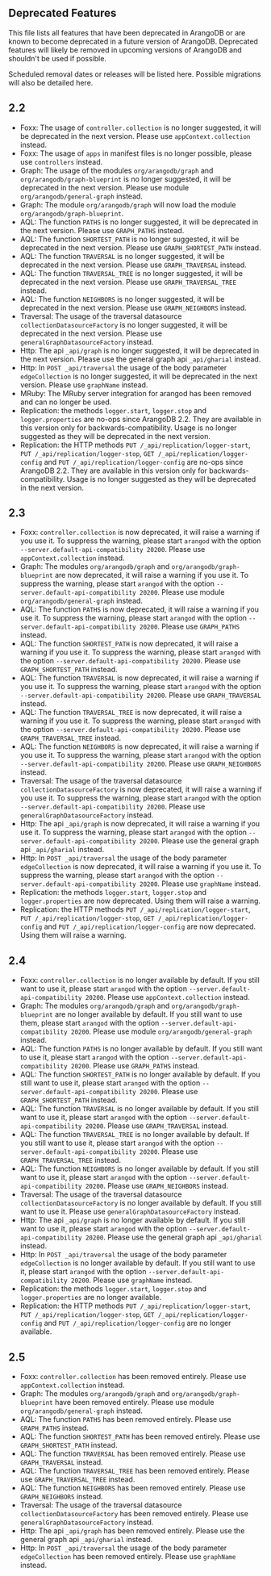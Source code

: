 Deprecated Features
-------------------

This file lists all features that have been deprecated in ArangoDB
or are known to become deprecated in a future version of ArangoDB.
Deprecated features will likely be removed in upcoming versions of
ArangoDB and shouldn't be used if possible.

Scheduled removal dates or releases will be listed here. Possible 
migrations will also be detailed here.

## 2.2

* Foxx: The usage of `controller.collection` is no longer suggested, it will be deprecated in the next version. Please use `appContext.collection` instead.
* Foxx: The usage of `apps` in manifest files is no longer possible, please use `controllers` instead.
* Graph: The usage of the modules `org/arangodb/graph` and `org/arangodb/graph-blueprint` is no longer suggested, it will be deprecated in the next version. Please use module `org/arangodb/general-graph` instead.
* Graph: The module `org/arangodb/graph` will now load the module `org/arangodb/graph-blueprint`.
* AQL: The function `PATHS` is no longer suggested, it will be deprecated in the next version. Please use `GRAPH_PATHS` instead.
* AQL: The function `SHORTEST_PATH` is no longer suggested, it will be deprecated in the next version. Please use `GRAPH_SHORTEST_PATH` instead.
* AQL: The function `TRAVERSAL` is no longer suggested, it will be deprecated in the next version. Please use `GRAPH_TRAVERSAL` instead.
* AQL: The function `TRAVERSAL_TREE` is no longer suggested, it will be deprecated in the next version. Please use `GRAPH_TRAVERSAL_TREE` instead.
* AQL: The function `NEIGHBORS` is no longer suggested, it will be deprecated in the next version. Please use `GRAPH_NEIGHBORS` instead.
* Traversal: The usage of the traversal datasource `collectionDatasourceFactory` is no longer suggested, it will be deprecated in the next version. Please use `generalGraphDatasourceFactory` instead.
* Http: The api `_api/graph` is no longer suggested, it will be deprecated in the next version. Please use the general graph api `_api/gharial` instead.
* Http: In `POST _api/traversal` the usage of the body parameter `edgeCollection` is no longer suggested, it will be deprecated in the next version. Please use `graphName` instead.
* MRuby: The MRuby server integration for arangod has been removed and can no longer be used.
* Replication: the methods `logger.start`, `logger.stop` and `logger.properties` are no-ops since ArangoDB 2.2. They are available in this version only for backwards-compatibility. Usage is no longer suggested as they will be deprecated in the next version.
* Replication: the HTTP methods `PUT /_api/replication/logger-start`, `PUT /_api/replication/logger-stop`, `GET /_api/replication/logger-config` and `PUT /_api/replication/logger-config` are no-ops since ArangoDB 2.2. They are available in this version only for backwards-compatibility. Usage is no longer suggested as they will be deprecated in the next version.

## 2.3

* Foxx: `controller.collection` is now deprecated, it will raise a warning if you use it. To suppress the warning, please start `arangod` with the option `--server.default-api-compatibility 20200`. Please use `appContext.collection` instead.
* Graph: The modules `org/arangodb/graph` and `org/arangodb/graph-blueprint` are now deprecated, it will raise a warning if you use it. To suppress the warning, please start `arangod` with the option `--server.default-api-compatibility 20200`. Please use module `org/arangodb/general-graph` instead.
* AQL: The function `PATHS` is now deprecated, it will raise a warning if you use it. To suppress the warning, please start `arangod` with the option `--server.default-api-compatibility 20200`. Please use `GRAPH_PATHS` instead.
* AQL: The function `SHORTEST_PATH` is now deprecated, it will raise a warning if you use it. To suppress the warning, please start `arangod` with the option `--server.default-api-compatibility 20200`. Please use `GRAPH_SHORTEST_PATH` instead.
* AQL: The function `TRAVERSAL` is now deprecated, it will raise a warning if you use it. To suppress the warning, please start `arangod` with the option `--server.default-api-compatibility 20200`. Please use `GRAPH_TRAVERSAL` instead.
* AQL: The function `TRAVERSAL_TREE` is now deprecated, it will raise a warning if you use it. To suppress the warning, please start `arangod` with the option `--server.default-api-compatibility 20200`. Please use `GRAPH_TRAVERSAL_TREE` instead.
* AQL: The function `NEIGHBORS` is now deprecated, it will raise a warning if you use it. To suppress the warning, please start `arangod` with the option `--server.default-api-compatibility 20200`. Please use `GRAPH_NEIGHBORS` instead.
* Traversal: The usage of the traversal datasource `collectionDatasourceFactory` is now deprecated, it will raise a warning if you use it. To suppress the warning, please start `arangod` with the option `--server.default-api-compatibility 20200`. Please use `generalGraphDatasourceFactory` instead.
* Http: The api `_api/graph` is now deprecated, it will raise a warning if you use it. To suppress the warning, please start `arangod` with the option `--server.default-api-compatibility 20200`. Please use the general graph api `_api/gharial` instead.
* Http: In `POST _api/traversal` the usage of the body parameter `edgeCollection` is now deprecated, it will raise a warning if you use it. To suppress the warning, please start `arangod` with the option `--server.default-api-compatibility 20200`. Please use `graphName` instead.
* Replication: the methods `logger.start`, `logger.stop` and `logger.properties` are now deprecated. Using them will raise a warning. 
* Replication: the HTTP methods `PUT /_api/replication/logger-start`, `PUT /_api/replication/logger-stop`, `GET /_api/replication/logger-config` and `PUT /_api/replication/logger-config` are now deprecated. Using them will raise a warning.

## 2.4

* Foxx: `controller.collection` is no longer available by default. If you still want to use it, please start `arangod` with the option `--server.default-api-compatibility 20200`. Please use `appContext.collection` instead.
* Graph: The modules `org/arangodb/graph` and `org/arangodb/graph-blueprint` are no longer available by default. If you still want to use them, please start `arangod` with the option `--server.default-api-compatibility 20200`. Please use module `org/arangodb/general-graph` instead.
* AQL: The function `PATHS` is no longer available by default. If you still want to use it, please start `arangod` with the option `--server.default-api-compatibility 20200`. Please use `GRAPH_PATHS` instead.
* AQL: The function `SHORTEST_PATH` is no longer available by default. If you still want to use it, please start `arangod` with the option `--server.default-api-compatibility 20200`. Please use `GRAPH_SHORTEST_PATH` instead.
* AQL: The function `TRAVERSAL` is no longer available by default. If you still want to use it, please start `arangod` with the option `--server.default-api-compatibility 20200`. Please use `GRAPH_TRAVERSAL` instead.
* AQL: The function `TRAVERSAL_TREE` is no longer available by default. If you still want to use it, please start `arangod` with the option `--server.default-api-compatibility 20200`. Please use `GRAPH_TRAVERSAL_TREE` instead.
* AQL: The function `NEIGHBORS` is no longer available by default. If you still want to use it, please start `arangod` with the option `--server.default-api-compatibility 20200`. Please use `GRAPH_NEIGHBORS` instead.
* Traversal: The usage of the traversal datasource `collectionDatasourceFactory` is no longer available by default. If you still want to use it. Please use `generalGraphDatasourceFactory` instead.
* Http: The api `_api/graph` is no longer available by default. If you still want to use it, please start `arangod` with the option `--server.default-api-compatibility 20200`. Please use the general graph api `_api/gharial` instead.
* Http: In `POST _api/traversal` the usage of the body parameter `edgeCollection` is no longer available by default. If you still want to use it, please start `arangod` with the option `--server.default-api-compatibility 20200`. Please use `graphName` instead.
* Replication: the methods `logger.start`, `logger.stop` and `logger.properties` are no longer available.
* Replication: the HTTP methods `PUT /_api/replication/logger-start`, `PUT /_api/replication/logger-stop`, `GET /_api/replication/logger-config` and `PUT /_api/replication/logger-config` are no longer available.

## 2.5

* Foxx: `controller.collection` has been removed entirely. Please use `appContext.collection` instead.
* Graph: The modules `org/arangodb/graph` and `org/arangodb/graph-blueprint` have been removed entirely. Please use module `org/arangodb/general-graph` instead.
* AQL: The function `PATHS` has been removed entirely. Please use `GRAPH_PATHS` instead.
* AQL: The function `SHORTEST_PATH` has been removed entirely. Please use `GRAPH_SHORTEST_PATH` instead.
* AQL: The function `TRAVERSAL` has been removed entirely. Please use `GRAPH_TRAVERSAL` instead.
* AQL: The function `TRAVERSAL_TREE` has been removed entirely. Please use `GRAPH_TRAVERSAL_TREE` instead.
* AQL: The function `NEIGHBORS` has been removed entirely. Please use `GRAPH_NEIGHBORS` instead.
* Traversal: The usage of the traversal datasource `collectionDatasourceFactory` has been removed entirely. Please use `generalGraphDatasourceFactory` instead.
* Http: The api `_api/graph` has been removed entirely. Please use the general graph api `_api/gharial` instead.
* Http: In `POST _api/traversal` the usage of the body parameter `edgeCollection` has been removed entirely. Please use `graphName` instead.
